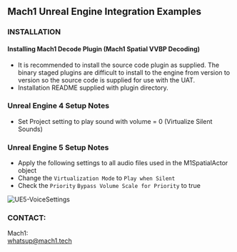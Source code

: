 ## Mach1 Unreal Engine Integration Examples

### INSTALLATION
#### Installing Mach1 Decode Plugin (Mach1 Spatial VVBP Decoding)
 - It is recommended to install the source code plugin as supplied. The binary staged plugins are difficult to install to the engine from version to version so the source code is supplied for use with the UAT.
 - Installation README supplied with plugin directory.  

### Unreal Engine 4 Setup Notes
- Set Project setting to play sound with volume = 0 (Virtualize Silent Sounds)

### Unreal Engine 5 Setup Notes
- Apply the following settings to all audio files used in the M1SpatialActor object
- Change the `Virtualization Mode` to `Play when Silent`
- Check the `Priority` `Bypass Volume Scale for Priority` to true

![UE5-VoiceSettings](/.README/UE5-VoiceSettings.png)

### CONTACT:
Mach1:  
whatsup@mach1.tech
